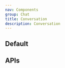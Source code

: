 ```yaml
---
nav: Components
group: Chat
title: Conversation
description: Conversation
---
```


## Default

<code src="./demos/index.tsx" center></code>

## APIs

<API></API>
